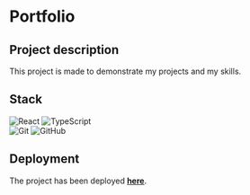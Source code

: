 # Portfolio

## Project description
This project is made to demonstrate my projects and my skills.

## Stack

![React](https://img.shields.io/badge/react-1.svg?style=for-the-badge&logo=react&labelColor=black&color=514f4f)
![TypeScript](https://img.shields.io/badge/TypeScript-1.svg?style=for-the-badge&logo=TypeScript&labelColor=black&color=514f4f)  
![Git](https://img.shields.io/badge/git-%23F05033.svg?style=for-the-badge&logo=git&labelColor=black&color=514f4f)
![GitHub](https://img.shields.io/badge/GitHub-1.svg?style=for-the-badge&logo=GitHub&labelColor=black&color=514f4f)

## Deployment
The project has been deployed **[here](https://TonyFinder.github.io/Portfolio)**.